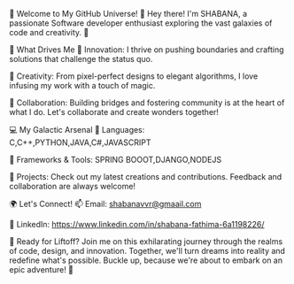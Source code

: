 🌟 Welcome to My GitHub Universe! 🌟
Hey there! I'm SHABANA, a passionate Software developer enthusiast exploring the vast galaxies of code and creativity. 🚀

🧠 What Drives Me
🌌 Innovation: I thrive on pushing boundaries and crafting solutions that challenge the status quo.

🌟 Creativity: From pixel-perfect designs to elegant algorithms, I love infusing my work with a touch of magic.

🚀 Collaboration: Building bridges and fostering community is at the heart of what I do. Let's collaborate and create wonders together!

💻 My Galactic Arsenal
🚀 Languages: C,C++,PYTHON,JAVA,C#,JAVASCRIPT

🌟 Frameworks & Tools: SPRING BOOOT,DJANGO,NODEJS

🌌 Projects: Check out my latest creations and contributions. Feedback and collaboration are always welcome!

🌍 Let's Connect!
📫 Email: shabanavvr@gmaail.com

🔗 LinkedIn: https://www.linkedin.com/in/shabana-fathima-6a1198226/



🚀 Ready for Liftoff?
Join me on this exhilarating journey through the realms of code, design, and innovation. Together, we'll turn dreams into reality and redefine what's possible. Buckle up, because we're about to embark on an epic adventure! 🌠
